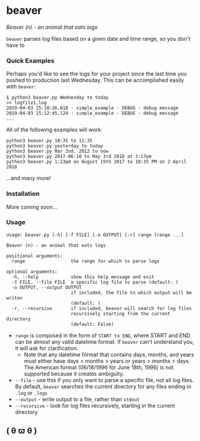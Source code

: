 # beaver
*Beaver (n) - an animal that eats logs*

`beaver` parses log files based on a given date and time range, so you don't have to

### Quick Examples
Perhaps you'd like to see the logs for your project since the last time you pushed to production last Wednesday. This can be accomplished easily with `beaver`:
```
$ python3 beaver.py Wednesday to today
>> logfile1.log
2019-04-03 15:10:26,618 - simple_example - DEBUG - debug message
2019-04-03 15:12:45,124 - simple_example - DEBUG - debug message
...
```
All of the following examples will work:
```
python3 beaver.py 10:35 to 11:35
python3 beaver.py yesterday to today
python3 beaver.py Mar 2nd, 2012 to now
python3 beaver.py 2017-06-18 to May 3rd 2018 at 3:17pm
python3 beaver.py 1:23pm on August 15th 2017 to 10:35 PM on 2 April 2018
```
...and many more!

### Installation
More coming soon...

### Usage
```
usage: beaver.py [-h] [-f FILE] [-o OUTPUT] [-r] range [range ...]

Beaver (n) - an animal that eats logs

positional arguments:
  range                 the range for which to parse logs

optional arguments:
  -h, --help            show this help message and exit
  -f FILE, --file FILE  a specific log file to parse (default: )
  -o OUTPUT, --output OUTPUT
                        if included, the file to which output will be writen
                        (default: )
  -r, --recursive       if included, beaver will search for log files
                        recursively starting from the current directory
                        (default: False)
```
 * `range` is composed in the form of `START to END`, where START and END can be almost any valid datetime format. If `beaver` can't understand you, it will ask for clarification. 
   * Note that any datetime format that contains days, months, and years must either have days > months > years or years > months > days. The American format (06/18/1996 for June 18th, 1996) is not supported because it creates ambiguity.
 * `--file` - use this if you only want to parse a specific file, not all log files. By default, `beaver` searches the current directory for any files ending in `.log` or `.logs`
 * `--output` - write output to a file, rather than `stdout`
 * `--recursive` - look for log files recursively, starting in the current directory
 
 ## ( θ ϖ θ )
